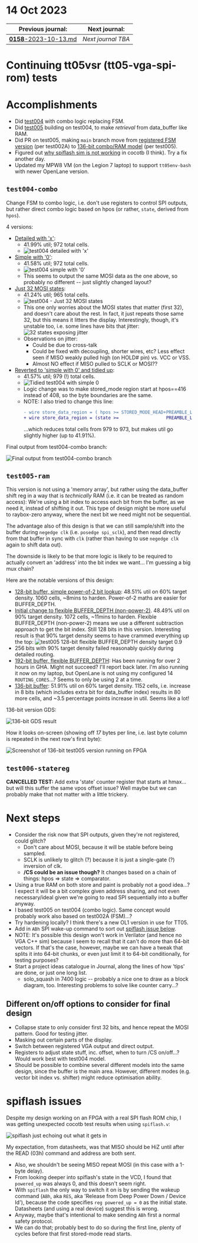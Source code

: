 # 14 Oct 2023

| Previous journal: | Next journal: |
|-|-|
| [**0158**-2023-10-13.md](./0158-2023-10-13.md) | *Next journal TBA* |


# Continuing tt05vsr (tt05-vga-spi-rom) tests

# Accomplishments

*   Did [test004](#test004-combo) with combo logic replacing FSM.
*   Did [test005](#test005-ram) building on test004, to make *retrieval* from data_buffer like RAM.
*   Did PR on test005, making `main` branch move from [registered FSM version](https://github.com/algofoogle/tt05-vga-spi-rom/blob/f47cea62570c8e45157e286745ad2686833de786/src/vga_spi_rom.v) (per test002A) to [136-bit combo/RAM model](https://github.com/algofoogle/tt05-vga-spi-rom/blob/b1bc1a93fee594268208493d05a36da2671216b5/src/vga_spi_rom.v) (per test005).
*   Figured out [why spiflash sim is not working](#spiflash-issues) in cocotb (I think). Try a fix another day.
*   Updated my MPW8 VM (on the Legion 7 laptop) to support `tt05env-bash` with newer OpenLane version.


## `test004-combo`

Change FSM to combo logic, i.e. don't use registers to control SPI outputs, but rather direct combo logic based on hpos (or rather, `state`, derived from `hpos`).

4 versions:
*   [Detailed with 'x'](https://github.com/algofoogle/tt05-vga-spi-rom/actions/runs/6515265299):
    *   41.99% util; 972 total cells.
    *   ![test004 detailed with 'x'](i/0159-test004-x.png)
*   [Simple with '0'](https://github.com/algofoogle/tt05-vga-spi-rom/actions/runs/6515336218):
    *   41.58% util; 972 total cells.
    *   ![test004 simple with '0'](i/0159-test004-0.png)
    *   This seems to output the same MOSI data as the one above, so probably no different -- just slightly changed layout?
*   [Just 32 MOSI states](https://github.com/algofoogle/tt05-vga-spi-rom/actions/runs/6515621381):
    *   41.24% util; 965 total cells.
    *   ![test004 - Just 32 MOSI states](i/0159-test004-32states.png)
    *   This one only worries about the MOSI states that matter (first 32), and doesn't care about the rest. In fact, it just repeats those same 32, but this means it litters the display. Interestingly, though, it's unstable too, i.e. some lines have bits that jitter:
        ![32 states exposing jitter](./i/0159-test004-jitter.gif)
    *   Observations on jitter:
        *   Could be due to cross-talk
        *   Could be fixed with decoupling, shorter wires, etc? Less effect seen if MISO weakly pulled high (on HOLD# pin) vs. VCC or VSS.
        *   Almost NO effect if MISO pulled to SCLK or MOSI??
*   [Reverted to 'simple with 0' and tidied up](https://github.com/algofoogle/tt05-vga-spi-rom/actions/runs/6515807137):
    *   41.57% util; 979 (!) total cells.
    *   ![Tidied test004 with simple 0](i/0159-test004-simple-tidied.png)
    *   Logic change was to make stored_mode region start at hpos==416 instead of 408, so the byte boundaries are the same.
    *   NOTE: I also tried to change this line:
        ```diff
        - wire store_data_region = ( hpos >= STORED_MODE_HEAD+PREAMBLE_LEN &&  hpos < STORED_MODE_TAIL);
        + wire store_data_region = (state >=                  PREAMBLE_LEN && state < STREAM_LEN      );
        ```
        ...which reduces total cells from 979 to 973, but makes util go slightly higher (up to 41.91%).


Final output from test004-combo branch:

![Final output from test004-combo branch](./i/0159-test004-final.jpg)


## `test005-ram`

This version is not using a 'memory array', but rather using the data_buffer shift reg in a way that is *technically* RAM (i.e. it can be treated as random access): We're using a bit index to access each bit from the buffer, as we need it, instead of shifting it out. This type of design might be more useful to raybox-zero anyway, where the next bit we need might not be sequential.

The advantage also of this design is that we can still sample/shift into the buffer during `negedge clk` (i.e. `posedge spi_sclk`), and then read directly from that buffer in sync with `clk` (rather than having to use `negedge clk` again to shift data out).

The downside is likely to be that more logic is likely to be required to actually convert an 'address' into the bit index we want... I'm guessing a big mux chain?

Here are the notable versions of this design:
*   [128-bit buffer, simple power-of-2 bit lookup](https://github.com/algofoogle/tt05-vga-spi-rom/actions/runs/6516270882): 48.51% util on 60% target density. 1060 cells, ~8mins to harden. Power-of-2 maths are easier for BUFFER_DEPTH.
*   [Initial change to flexible BUFFER_DEPTH (non-power-2)](https://github.com/algofoogle/tt05-vga-spi-rom/actions/runs/6517451404). 48.49% util on 90% target density. 1072 cells, ~11mins to harden. Flexible BUFFER_DEPTH (non-power-2) means we use a different subtraction approach to get the bit index. Still 128 bits in this version. Interesting result is that 90% target density seems to have crammed everything up the top:
    ![test005 128-bit flexible BUFFER_DEPTH density target 0.9](i/0159-test005-90pct.png)
*   256 bits with 90% target density failed reasonably quickly during detailed routing.
*   [192-bit buffer, flexible BUFFER_DEPTH](https://github.com/algofoogle/tt05-vga-spi-rom/actions/runs/6517595349): Has been running for over 2 hours in GHA. Might not succeed? I'll report back later. I'm also running it now on my laptop, but OpenLane is not using my configured 14 `ROUTING_CORES`...? Seems to only be using 2 at a time.
*   [136-bit buffer](https://github.com/algofoogle/tt05-vga-spi-rom/actions/runs/6517951404): 51.91% util on 60% target density. 1152 cells, i.e. increase in 8 bits (which includes extra bit for data_buffer index) results in 80 more cells, and ~3.5 percentage points increase in util. Seems like a lot!

136-bit version GDS:

![136-bit GDS result](i/0159-test005-136b-gds.png)

How it looks on-screen (showing off *17* bytes per line, i.e. last byte column is repeated in the next row's first byte):

![Screenshot of 136-bit test005 version running on FPGA](./i/0159-test005-final.png)


## `test006-statereg`

**CANCELLED TEST:** Add extra 'state' counter register that starts at hmax... but will this suffer the same vpos offset issue? Well maybe but we can probably make that not matter with a little trickery.


# Next steps

*   Consider the risk now that SPI outputs, given they're not registered, could glitch?
    *   Don't care about MOSI, because it will be stable before being sampled.
    *   SCLK is unlikely to glitch (?) because it is just a single-gate (?) inversion of clk.
    *   **/CS could be an issue though?** It changes based on a chain of things: hpos => state => comparator.
*   Using a true RAM on both store and paint is probably not a good idea...? I expect it will be a bit complex given address sharing, and not even necessary/ideal given we're going to read SPI sequentially into a buffer anyway.
*   I based test005 on test004 (combo logic). Same concept would probably work also based on test002A (FSM)...?
*   Try hardening locally? I think there's a new OL1 version in use for TT05.
*   Add in `ABh` SPI wake-up command to sort out [spiflash issue below](#spiflash-issues).
*   NOTE: It's possible this design won't work in Verilator (and hence no VGA C++ sim) because I seem to recall that it can't do more than 64-bit vectors. If that's the case, however, maybe we can have a tweak that splits it into 64-bit chunks, or even just limit it to 64-bit conditionally, for testing purposes?
*   Start a project ideas catalogue in Journal, along the lines of how 'tips' are done, or just one long list.
    *   solo_squash in 7400 logic -- probably a nice one to draw as a block diagram, too. Interesting problems to solve like counter carry...?

## Different on/off options to consider for final design

*   Collapse state to only consider first 32 bits, and hence repeat the MOSI pattern. Good for testing jitter.
*   Masking out certain parts of the display.
*   Switch between registered VGA output and direct output.
*   Registers to adjust state stuff, inc. offset, when to turn /CS on/off...? Would work best with test004 model.
*   Should be possible to combine several different models into the same design, since the buffer is the main area. However, different modes (e.g. vector bit index vs. shifter) might reduce optimisation ability.


# spiflash issues

Despite my design working on an FPGA with a real SPI flash ROM chip, I was getting unexpected cocotb test results when using `spiflash.v`:

![spiflash just echoing out what it gets in](./i/0158-spiflash-echo.png)

My expectation, from datasheets, was that MISO should be HiZ until after the READ (03h) command and address are both sent.
*   Also, we shouldn't be seeing MISO repeat MOSI (in this case with a 1-byte delay).
*   From looking deeper into spiflash's state in the VCD, I found that `powered_up` was always 0, and this doesn't seem right.
*   With `spiflash` the only way to switch it on is by sending the wakeup command (`ABh`, aka `RES`, aka 'Release from Deep Power Down / Device Id'), because the code specifies `reg powered_up = 0` as the initial state. Datasheets (and using a real device) suggest this is wrong.
*   Anyway, maybe that's intentional to make sending `ABh` first a normal safety protocol.
*   We can do that; probably best to do so during the first line, plenty of cycles before that first stored-mode read starts.
